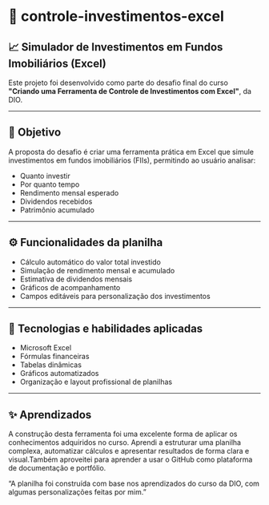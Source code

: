 # 💼 controle-investimentos-excel  
## 📈 Simulador de Investimentos em Fundos Imobiliários (Excel)

Este projeto foi desenvolvido como parte do desafio final do curso **"Criando uma Ferramenta de Controle de Investimentos com Excel"**, da DIO.

---

## 🎯 Objetivo

A proposta do desafio é criar uma ferramenta prática em Excel que simule investimentos em fundos imobiliários (FIIs), permitindo ao usuário analisar:

- Quanto investir  
- Por quanto tempo  
- Rendimento mensal esperado  
- Dividendos recebidos  
- Patrimônio acumulado

---

## ⚙️ Funcionalidades da planilha

- Cálculo automático do valor total investido  
- Simulação de rendimento mensal e acumulado  
- Estimativa de dividendos mensais  
- Gráficos de acompanhamento  
- Campos editáveis para personalização dos investimentos  

---

## 🧠 Tecnologias e habilidades aplicadas

- Microsoft Excel  
- Fórmulas financeiras  
- Tabelas dinâmicas  
- Gráficos automatizados  
- Organização e layout profissional de planilhas

---

## ✨ Aprendizados

A construção desta ferramenta foi uma excelente forma de aplicar os conhecimentos adquiridos no curso. Aprendi a estruturar uma planilha complexa, automatizar cálculos e apresentar resultados de forma clara e visual.Também aproveitei para aprender a usar o GitHub como plataforma de documentação e portfólio.


“A planilha foi construída com base nos aprendizados do curso da DIO, com algumas personalizações feitas por mim.”

